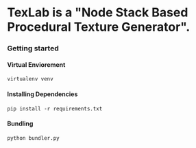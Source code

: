 # TexLab is a "Node Stack Based Procedural Texture Generator".

### Getting started

#### Virtual Enviorement
    virtualenv venv

#### Installing Dependencies
    pip install -r requirements.txt

#### Bundling
    python bundler.py
